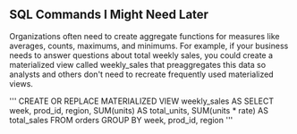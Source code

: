## SQL Commands I Might Need Later

Organizations often need to create aggregate functions for measures like averages, counts, maximums, and minimums. For example, if your business needs to answer questions about total weekly sales, you could create a materialized view called weekly_sales that preaggregates this data so analysts and others don't need to recreate frequently used materialized views.

'''
CREATE OR REPLACE MATERIALIZED VIEW weekly_sales AS
SELECT week,
       prod_id,
       region,
       SUM(units) AS total_units,
       SUM(units * rate) AS total_sales
FROM orders
GROUP BY week, prod_id, region
'''
